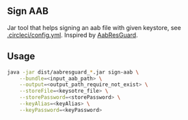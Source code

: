 ## Sign AAB
Jar tool that helps signing an aab file with given keystore, see [.circleci/config.yml](#.circleci/config.yml).
Inspired by [AabResGuard](https://github.com/bytedance/AabResGuard).

## Usage
```bash
java -jar dist/aabresguard_*.jar sign-aab \
    --bundle=<input_aab_path> \
    --output=<output_path_require_not_exist> \
    --storeFile=<keysotre_file> \
    --storePassword=<storePassword> \
    --keyAlias=<keyAlias> \
    --keyPassword=<keyPassword>
```

